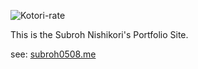 ![Kotori-rate](https://img.shields.io/badge/dynamic/json.svg?label=Kotori-Rate&colorB=fff98e&query=$.kotori_rate&uri=https%3A%2F%2Fasia-northeast1-kotori-badge.cloudfunctions.net%2Fbadge%3Fowner%3Dsubroh0508%26repo%3Dportfolio&suffix=%)

This is the Subroh Nishikori's Portfolio Site.

see: [subroh0508.me](https://subroh0508.me/)
